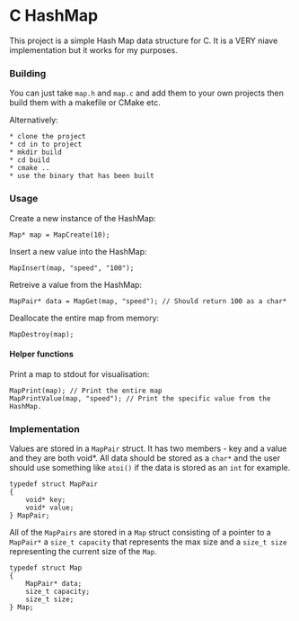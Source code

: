 # C HashMap

This project is a simple Hash Map data structure for C. It is a VERY niave implementation but it works for my purposes.

### Building

You can just take `map.h` and `map.c` and add them to your own projects then build them with a makefile
or CMake etc.

Alternatively:

    * clone the project
    * cd in to project
    * mkdir build
    * cd build
    * cmake ..
    * use the binary that has been built

### Usage

Create a new instance of the HashMap:

```
Map* map = MapCreate(10);
```

Insert a new value into the HashMap:

```
MapInsert(map, "speed", "100");
```

Retreive a value from the HashMap:

```
MapPair* data = MapGet(map, "speed"); // Should return 100 as a char*
```

Deallocate the entire map from memory:

```
MapDestroy(map);
```

#### Helper functions


Print a map to stdout for visualisation:

```
MapPrint(map); // Print the entire map
MapPrintValue(map, "speed"); // Print the specific value from the HashMap.
```


### Implementation

Values are stored in a `MapPair` struct. It has two members - key and a value
and they are both void*. All data should be stored as a `char*` and the user
should use something like `atoi()` if the data is stored as an `int` for example.

```
typedef struct MapPair
{
    void* key;
    void* value;
} MapPair;
```

All of the `MapPairs` are stored in a `Map` struct consisting of a pointer
to a `MapPair*` a `size_t capacity` that represents the max size
and a `size_t size` representing the current size of the `Map`.


```
typedef struct Map
{
    MapPair* data;
    size_t capacity;
    size_t size;
} Map;
```
